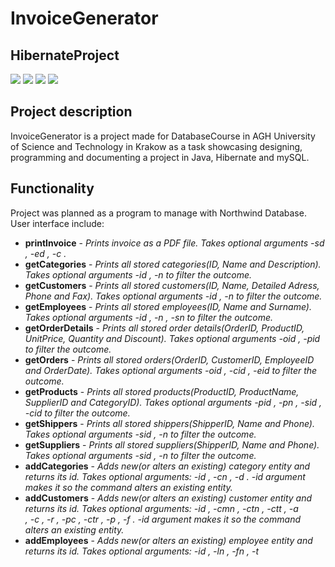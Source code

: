 # InvoiceGenerator
## HibernateProject

[![](https://img.shields.io/badge/Hibernate-5.4.14-orange)]()
[![](https://img.shields.io/badge/Maven-3.6.1-green)]()
[![](https://img.shields.io/badge/Java-11-red)]()
[![](https://img.shields.io/badge/mySQL-8.0.19-blue)]()

## Project description
InvoiceGenerator is a project made for DatabaseCourse in AGH University of Science and Technology in Krakow as a task showcasing designing, programming and documenting a project in Java, Hibernate and mySQL. 


## Functionality
Project was planned as a program to manage with Northwind Database. 
User interface include:
 - **printInvoice**  - *Prints invoice as a PDF file. Takes optional arguments -sd <startDate>, -ed <endDate>, -c <customerName>.*  
 - **getCategories**  - *Prints all stored categories(ID, Name and Description). Takes optional arguments -id <id>, -n <name> to filter the outcome.* 
 - **getCustomers**  - *Prints all stored customers(ID, Name, Detailed Adress, Phone and Fax). Takes optional arguments -id <id>, -n <name> to filter the outcome.* 
 - **getEmployees**  - *Prints all stored employees(ID, Name and Surname). Takes optional arguments -id <id>, -n <name>, -sn <surname> to filter the outcome.*
 - **getOrderDetails**  - *Prints all stored order details(OrderID, ProductID, UnitPrice, Quantity and Discount). Takes optional arguments -oid <orderID>, -pid <productId> to filter the outcome.* 
 - **getOrders**  - *Prints all stored orders(OrderID, CustomerID, EmployeeID and OrderDate). Takes optional arguments -oid <orderID>, -cid <customerID>, -eid <employeeID> to filter the outcome.* 
 - **getProducts**  - *Prints all stored products(ProductID, ProductName, SupplierID and CategoryID). Takes optional arguments -pid <productID>, -pn <productName>, -sid <supplierID>, -cid <categoryID> to filter the outcome.* 
 - **getShippers**  - *Prints all stored shippers(ShipperID, Name and Phone). Takes optional arguments -sid <shipperID>, -n <name> to filter the outcome.* 
 - **getSuppliers**  - *Prints all stored suppliers(ShipperID, Name and Phone). Takes optional arguments -sid <supplierID>, -n <name> to filter the outcome.* 
 - **addCategories**  - *Adds new(or alters an existing) category entity and returns its id. Takes optional arguments: -id <alteredEntityId>, -cn <categoryName>, -d <description>. -id argument makes it so the command alters an existing entity.* 
 - **addCustomers**  - *Adds new(or alters an existing) customer entity and returns its id. Takes optional arguments: -id <alteredEntityId>, -cmn <companyName>, -ctn <contactName>, -ctt <contactTitle>, -a <address>, -c <city>, -r <region>, -pc <postalCode>, -ctr <country>, -p <phone>, -f <fax>. -id argument makes it so the command alters an existing entity.*
 - **addEmployees**  - *Adds new(or alters an existing) employee entity and returns its id. Takes optional arguments: -id <alteredEntityId>, -ln <lastName>, -fn <firstName>, -t <title>, -toc <titleOfCourtesy>, -a <address>, -c <city>, -r <region>, -pc <postalCode>, -ctr <country>, -n <notes>, -rt <reportsTo>. -id argument makes it so the command alters an existing entity.* 
 - **addOrderDetails**  - *Adds new(or alters an existing) order details entity and returns its id. Takes optional arguments: -id <alteredEntityId>, -up <unitPrice>, -d <discount> -q <quantity>. -id argument makes it so the command alters an existing entity.*
 - **addOrders**  - *Adds new(or alters an existing) order entity and returns its id. Takes optional arguments: -id <alteredEntityId>, -cid <customerId>, -eid <employeeId>, -od <orderDetails>, -sv <shipVia>, -f <freight>, -sn <shipName>, -sa <shipAddress>, -sc <shipCity>, -sr <shipRegion>, -spc <shipPostalCode>, -sctr <shipCountry>. -id argument makes it so the command alters an existing entity.* 
 - **addProducts**  - *Adds new(or alters an existing) product entity and returns its id. Takes optional arguments: -id <alteredEntityId>, -pn <productName>, -sid <supplierId>, -cid <categoryId>, -qpu <quantityPerUnit>, -up <unitPrice>, -uis <unitsInStock>, -uoo <unitsOnOrder>, -rl <ReorderLevel>, -d <discontinued>. -id argument makes it so the command alters an existing entity.*
 - **addShippers**  - *Adds new(or alters an existing) shipper entity and returns its id. Takes optional arguments: -id <alteredEntityId>, -cn <companyName>, -p <phone>. -id argument makes it so the command alters an existing entity.*
 - **addSuppliers**  - *Adds new(or alters an existing) supplier entity and returns its id. Takes optional arguments: -id <alteredEntityId>, -cmn <companyName>, -ctn <contactName>, -ctt <contactTitle>, -a <address>, -c <city>, -r <region>, -pc <postalCode>, -ctr <country>, -p <phone>, -f <fax>, -hp <homePage>. -id argument makes it so the command alters an existing entity.*
 - **exit**  - *Ends dialog and exits the program.*
 
## Description of the selected functionality
### printInvoice
Method takes mandatory parameters and use them to take appropriate data from Northwind Database. 
Class ***OrderData*** contains all attributes necessary to gather information about one Order(gathered from many entities).
Class ***Invoice*** has list of ***OrderData*** objects.  
The Query to extract data into OrderData object's list:
```java
public class OrderData{
//  ...
    public static List<OrderData> getOrdersList(Timestamp startDate, Timestamp endDate, CustomersEntity customer, Session session){
        @SuppressWarnings("rawtypes") Query query = session
                .createQuery("select new invoiceData.OrderData (\n" +
                        "\t\to.orderId,\n" +
                        "\t\to.orderDate,\n" +
                        "\t\tc.customerId,\n" +
                        "\t\tp.productId,\n" +
                        "\t\tp.productName,\n" +
                        "\t\tod.unitPrice,\n" +
                        "\t\tod.quantity,\n" +
                        "\t\tod.discount,\n" +
                        "\t\to.freight,\n" +
                        "\t\t(od.unitPrice * od.quantity * (1 - od.discount)) + o.freight as totalPrice )\n" +
                        "\tfrom ShippersEntity as s\n" +
                        "\tinner join  OrdersEntity as o on o.shipVia = s.shipperId\n" +
                        "\tinner join CustomersEntity as c on c.customerId = o.customerId\n" +
                        "\tinner join OrderDetailsEntity as od on od.orderId = o.orderId\n" +
                        "\tinner join ProductsEntity  as p on p.productId = od.productId\n" +
                        "\twhere c.customerId = \'" + customer.getCustomerId() + "\'\n" +
                        "\t \tand o.orderDate between  \'" + startDate + "\'\n" +
                        " \t \tand  \'" + endDate + "\'");

        List <OrderData> invoiceResultList = new LinkedList<>();
        for(Object o : query.list()){
            invoiceResultList.add((OrderData) o);
        }
        return invoiceResultList;
    }
//  ...
}
```

Next step is to create an invoice from list of orders.
```java
public class Invoice{
//  ...
    public static Invoice generateInvoice(String invoiceNumber, Timestamp startDate, Timestamp endDate, CustomersEntity customer, Session session) {

        List<OrderData> invoiceOrdersList = OrderData.getOrdersList(startDate, endDate, customer, session);
        double totalFreightPrice = invoiceOrdersList.stream().map(OrderData::getFreight).reduce(0.0, Double::sum);
        double totalOrdersPrice = invoiceOrdersList.stream().map(OrderData::getTotalPrice).reduce(0.0, Double::sum);
        Invoice invoiceData = new Invoice(invoiceNumber, customer, invoiceOrdersList, startDate, endDate, totalFreightPrice, totalOrdersPrice);

        String fileName = CamelCase.toCamelCase(customer.getCompanyName());
        File newInvoice = new File("src/main/resources/" + fileName + "_invoice.pdf");
        InvoiceGenerator.makePDF(newInvoice, invoiceData);
        return invoiceData;
    }
//  ...
}
```
 Upper method is generating an object Invoice and creating pdf version of invoice.
 The way how to generate pdf version is described in class ***InvoiceGenerator***

### getOrders
This functionality is using command line parser to create an appropriate quarry.
```java
public class MainCLI{
    public static void startDialog(Session session, Transaction transaction) throws IOException {
//  ...     
        if(command.equals("getOrders")){
            isValid = true;
            int i=0;
            String conditions = "";
            while(commandTok.hasMoreTokens()){
                if(i==0){
                    conditions = conditions + " WHERE";
                }else{
                    conditions = conditions + " AND";
                }
                i++;
                command = commandTok.nextToken();
                if(command.equals("-oid")){
                    conditions = conditions + " OrderID like" + "\'" + commandTok.nextToken().replace('_', ' ') + "\'";
                }else if(command.equals("-cid")){
                    conditions = conditions + " CustomerID like " +  "\'" + commandTok.nextToken().replace('_', ' ') + "\'";
                }else if(command.equals("-eid")){
                    conditions = conditions + " EmployeeID like " +  "\'" + commandTok.nextToken().replace('_', ' ') + "\'";
                }else{
                    System.out.println("Invalid argument: \"" + command + "\".");
                    isValid = false;
                    break;
                }
            }
            if(isValid){
                List<OrdersEntity> found = session.createQuery("SELECT c FROM OrdersEntity c" + conditions, OrdersEntity.class).getResultList();
                found.forEach(entry -> System.out.println(entry.toString()));
            }
        }
//      ...
    }
//  ...
}
```
### addOrder
*startDialog* method in ***MainCLI*** class is parsing comands into appropriate instruction. If order with given ID is already in Database, we change value of atributes, otherwise we create a new one

```java
public class MainCLI{
    public static void startDialog(Session session, Transaction transaction) throws IOException {
//  ...        
        if(command.equals("addOrder")){
                isValid = true;
                OrdersEntity tmp = new OrdersEntity();
                while(commandTok.hasMoreTokens()){
                    command = commandTok.nextToken();
                    if(command.equals("-id")){
                        command = commandTok.nextToken().replace('_', ' ');
                        List<OrdersEntity> tmp2 = session.createQuery("SELECT c FROM OrdersEntity c WHERE OrderID like " + "\'" + command + "\'", OrdersEntity.class).getResultList();
                        if(tmp2.isEmpty()){
                            System.out.println("Invalid ID.");
                            isValid = false;
                            break;
                        }
                        if(tmp.getCustomerId()!=null)
                            tmp2.get(0).setCustomerId(tmp.getCustomerId());
                        if(tmp.getEmployeeId()!=null)
                            tmp2.get(0).setEmployeeId(tmp.getEmployeeId());
                        if(tmp.getOrderDate()!=null)
                            tmp2.get(0).setOrderDate(tmp.getOrderDate());
                        if(tmp.getRequiredDate()!=null)
                            tmp2.get(0).setRequiredDate(tmp.getRequiredDate());
                        if(tmp.getShippedDate()!=null)
                            tmp2.get(0).setShippedDate(tmp.getShippedDate());
                        if(tmp.getShipVia()!=null)
                            tmp2.get(0).setShipVia(tmp.getShipVia());
                        if(tmp.getFreight()!=null)
                            tmp2.get(0).setFreight(tmp.getFreight());
                        if(tmp.getShipName()!=null)
                            tmp2.get(0).setShipName(tmp.getShipName());
                        if(tmp.getShipAddress()!=null)
                            tmp2.get(0).setShipAddress(tmp.getShipAddress());
                        if(tmp.getShipCity()!=null)
                            tmp2.get(0).setShipCity(tmp.getShipCity());
                        if(tmp.getShipRegion()!=null)
                            tmp2.get(0).setShipRegion(tmp.getShipRegion());
                        if(tmp.getShipPostalCode()!=null)
                            tmp2.get(0).setShipPostalCode(tmp.getShipPostalCode());
                        if(tmp.getShipCountry()!=null)
                            tmp2.get(0).setShipCountry(tmp.getShipCountry());
                        tmp = tmp2.get(0);
                    }else if(command.equals("-cid")){
                        tmp.setCustomerId(commandTok.nextToken().replace('_', ' '));
                    }else if(command.equals("-eid")){
                        tmp.setEmployeeId(parseInt(commandTok.nextToken()));
                    }else if(command.equals("-od")){
                        tmp.setOrderDate(Timestamp.valueOf(commandTok.nextToken()));
                    }else if(command.equals("-rd")){
                        tmp.setRequiredDate(Timestamp.valueOf(commandTok.nextToken()));
                    }else if(command.equals("-sd")){
                        tmp.setShippedDate(Timestamp.valueOf(commandTok.nextToken()));
                    }else if(command.equals("-sv")){
                        tmp.setShipVia(parseInt(commandTok.nextToken()));
                    }else if(command.equals("-f")){
                        tmp.setFreight(BigDecimal.valueOf(parseDouble(commandTok.nextToken())));
                    }else if(command.equals("-sn")){
                        tmp.setShipName(commandTok.nextToken().replace('_', ' '));
                    }else if(command.equals("-sa")){
                        tmp.setShipAddress(commandTok.nextToken().replace('_', ' '));
                    }else if(command.equals("-sc")){
                        tmp.setShipCity(commandTok.nextToken().replace('_', ' '));
                    }else if(command.equals("-sr")){
                        tmp.setShipRegion(commandTok.nextToken().replace('_', ' '));
                    }else if(command.equals("-spc")){
                        tmp.setShipPostalCode(commandTok.nextToken().replace('_', ' '));
                    }else if(command.equals("-sctr")){
                        tmp.setShipCountry(commandTok.nextToken().replace('_', ' '));
                    }else{
                        System.out.println("Invalid argument: \"" + command + "\".");
                        isValid = false;
                        break;
                    }
                }
                if(isValid){
                    try{
                        session.persist(tmp); transaction.commit();
                    }catch(javax.persistence.PersistenceException ex){
                        System.out.println("Invalid insertion data.");
                    }
                }
        }
    }
}
```

## Showcase
#### Inputed Data:
```
{
  "startDate": "1994-04-03 00:00:00",
  "endDate": "2020-04-04 00:00:00",
  "customerID": "ALFKI"
}
```
Command:
```
printInvoice -sd 1994-04-03_00:00:00 -ed 2020-04-04_00:00:00 -c ALFKI
```
#### Generated Invoice
[Example Of Generated Invoice in PDF](src/main/resources/Alfreds_Futterkiste_invoice.pdf)  
  
![Example Of Generated Invoice](src/main/resources/exampleInvoice.jpg)



